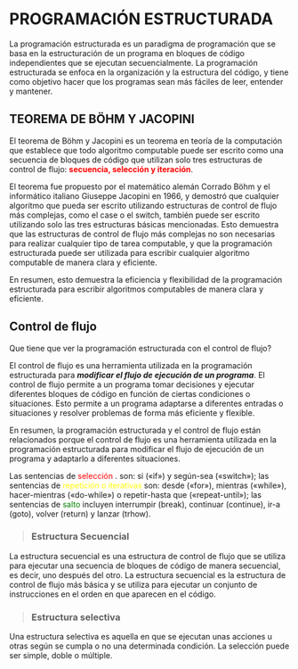 # **PROGRAMACIÓN ESTRUCTURADA**

La programación estructurada es un paradigma de programación que se basa en la estructuración de un programa en bloques de código independientes que se ejecutan secuencialmente. La programación estructurada se enfoca en la organización y la estructura del código, y tiene como objetivo hacer que los programas sean más fáciles de leer, entender y mantener.

## **TEOREMA DE BÖHM Y JACOPINI**

El teorema de Böhm y Jacopini es un teorema en teoría de la computación que establece que todo algoritmo computable puede ser escrito como una secuencia de bloques de código que utilizan solo tres estructuras de control de flujo: <span style = "color:red">**secuencia, selección y iteración**</span>. 

El teorema fue propuesto por el matemático alemán Corrado Böhm y el informático italiano Giuseppe Jacopini en 1966, y demostró que cualquier algoritmo que pueda ser escrito utilizando estructuras de control de flujo más complejas, como el case o el switch, también puede ser escrito utilizando solo las tres estructuras básicas mencionadas. Esto demuestra que las estructuras de control de flujo más complejas no son necesarias para realizar cualquier tipo de tarea computable, y que la programación estructurada puede ser utilizada para escribir cualquier algoritmo computable de manera clara y eficiente.

En resumen, esto demuestra la eficiencia y flexibilidad de la programación estructurada para escribir algoritmos computables de manera clara y eficiente.

## **Control de flujo**

Que tiene que ver la programación estructurada con el control de flujo?

El control de flujo es una herramienta utilizada en la programación estructurada para _**modificar el flujo de ejecución de un programa**_. El control de flujo permite a un programa tomar decisiones y ejecutar diferentes bloques de código en función de ciertas condiciones o situaciones. Esto permite a un programa adaptarse a diferentes entradas o situaciones y resolver problemas de forma más eficiente y flexible.

En resumen, la programación estructurada y el control de flujo están relacionados porque el control de flujo es una herramienta utilizada en la programación estructurada para modificar el flujo de ejecución de un programa y adaptarlo a diferentes situaciones.

Las sentencias de <span style="color:red"> selección </span>. son: si («if») y según-sea («switch»); las sentencias de <span style="color:yellow">repetición o iterativas</span> son: desde («for»), mientras («while»), hacer-mientras («do-while») o repetir-hasta que («repeat-until»); las sentencias de <span style="color:green">salto</span> incluyen interrumpir (break), continuar (continue), ir-a (goto), volver (return) y lanzar (trhow).

>### **Estructura Secuencial**

La estructura secuencial es una estructura de control de flujo que se utiliza para ejecutar una secuencia de bloques de código de manera secuencial, es decir, uno después del otro. La estructura secuencial es la estructura de control de flujo más básica y se utiliza para ejecutar un conjunto de instrucciones en el orden en que aparecen en el código.

>### **Estructura selectiva**

Una estructura selectiva es aquella en que se ejecutan unas acciones u otras según se cumpla o no una
determinada condición. La selección puede ser simple, doble o múltiple.
